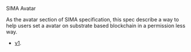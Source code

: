 SIMA Avatar

As the avatar section of SIMA specification, this spec describe a way to help users set a avatar on substrate based
blockchain in a permission less way.

- [v1](./v1/README.md).
